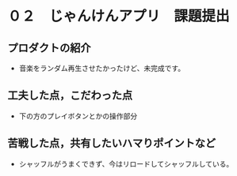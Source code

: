 <!-- 例 -->

# ０２　じゃんけんアプリ　課題提出

## プロダクトの紹介

- 音楽をランダム再生させたかったけど、未完成です。

## 工夫した点，こだわった点

- 下の方のプレイボタンとかの操作部分


## 苦戦した点，共有したいハマりポイントなど

- シャッフルがうまくできず、今はリロードしてシャッフルしている。

